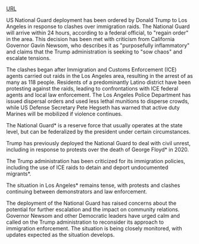 <a href="https://www.bbc.com/news/live/cvg7vxx888kt">URL</a>
<p>US National Guard deployment has been ordered by Donald Trump to Los Angeles in response to clashes over immigration raids. The National Guard will arrive within 24 hours, according to a federal official, to "regain order" in the area. This decision has been met with criticism from California Governor Gavin Newsom, who describes it as "purposefully inflammatory" and claims that the Trump administration is seeking to "sow chaos" and escalate tensions.</p>
<p>The clashes began after Immigration and Customs Enforcement (ICE) agents carried out raids in the Los Angeles area, resulting in the arrest of as many as 118 people. Residents of a predominantly Latino district have been protesting against the raids, leading to confrontations with ICE federal agents and local law enforcement. The Los Angeles Police Department has issued dispersal orders and used less lethal munitions to disperse crowds, while US Defense Secretary Pete Hegseth has warned that active duty Marines will be mobilized if violence continues.</p>
<p>The National Guard* is a reserve force that usually operates at the state level, but can be federalized by the president under certain circumstances.</p>
<p>Trump has previously deployed the National Guard to deal with civil unrest, including in response to protests over the death of George Floyd* in 2020.</p>
<p>The Trump administration has been criticized for its immigration policies, including the use of ICE raids to detain and deport undocumented migrants*.</p>
<p>The situation in Los Angeles* remains tense, with protests and clashes continuing between demonstrators and law enforcement.</p>
<p>The deployment of the National Guard has raised concerns about the potential for further escalation and the impact on community relations. Governor Newsom and other Democratic leaders have urged calm and called on the Trump administration to reconsider its approach to immigration enforcement. The situation is being closely monitored, with updates expected as the situation develops.</p>
